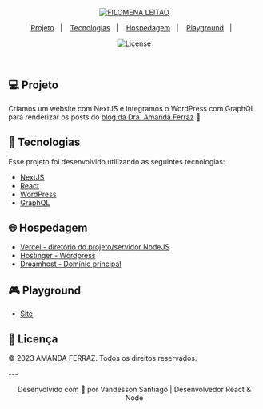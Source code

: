 <div align="center">

[![FILOMENA LEITAO](https://www.advogadaamandaferraz.com/_next/image?url=%2Famandaferraz_logo.png&w=384&q=75)](https://www.advogadaamandaferraz.com/)

</div>

<p align="center">
  <a href="#-projeto">Projeto</a>&nbsp;&nbsp;&nbsp;|&nbsp;&nbsp;&nbsp;
  <a href="#rocket-tecnologias">Tecnologias</a>&nbsp;&nbsp;&nbsp;|&nbsp;&nbsp;&nbsp;
  <a href="#-hosting">Hospedagem</a>&nbsp;&nbsp;&nbsp;|&nbsp;&nbsp;&nbsp;
  <a href="#-playground">Playground</a>&nbsp;&nbsp;&nbsp;|&nbsp;&nbsp;&nbsp;
</p>

<p align="center">
   <img  src="https://img.shields.io/static/v1?label=license&message=Copyright&color=8257E6&labelColor=121214" alt="License">
</p>

<br>


## 💻 Projeto

Criamos um website com NextJS e integramos o WordPress com GraphQL para renderizar os posts do [blog da Dra. Amanda Ferraz](https://www.advogadaamandaferraz.com/blog/nacionalidade-portuguesa-por-atribuicao-e-naturalizacao-entenda) 💜 


## 🚀 Tecnologias

Esse projeto foi desenvolvido utilizando as seguintes tecnologias:

- [NextJS](https://nextjs.org/)
- [React](https://reactjs.org/)
- [WordPress](https://pt.wordpress.org/)
- [GraphQL](https://graphql.org/)

## 🌐 Hospedagem

- [Vercel - diretório do projeto/servidor NodeJS](https://vercel.com/dashboard)
- [Hostinger - Wordpress](https://www.hostinger.com/)
- [Dreamhost - Domínio principal](https://www.dreamhost.com/)


## 🎮 Playground

- [Site](https://www.advogadaamandaferraz.com/)

## 📝 Licença

<p>© 2023 AMANDA FERRAZ. Todos os direitos reservados.</p>
---

<p align="center">Desenvolvido com 💜 por Vandesson Santiago | Desenvolvedor React & Node</p>


